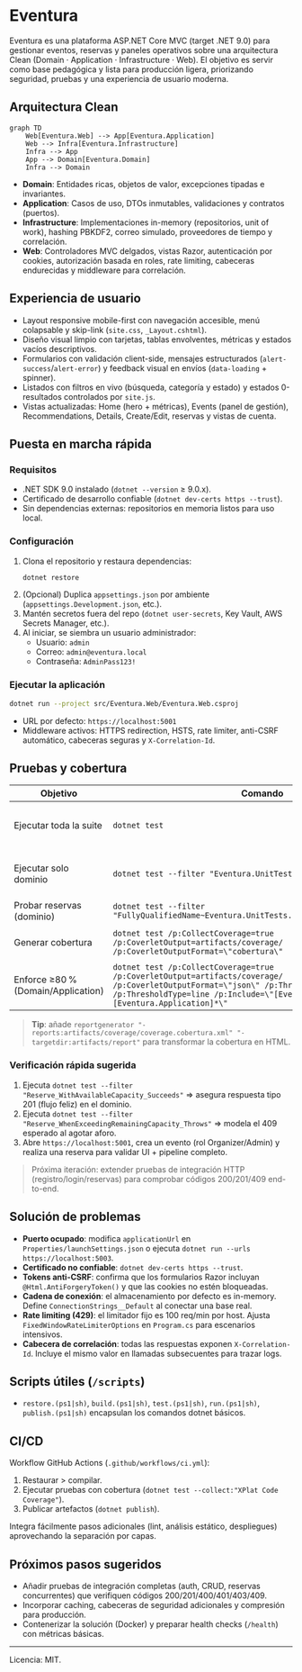 # Eventura

Eventura es una plataforma ASP.NET Core MVC (target .NET 9.0) para gestionar eventos, reservas y paneles operativos sobre una arquitectura Clean (Domain · Application · Infrastructure · Web). El objetivo es servir como base pedagógica y lista para producción ligera, priorizando seguridad, pruebas y una experiencia de usuario moderna.

## Arquitectura Clean

```mermaid
graph TD
    Web[Eventura.Web] --> App[Eventura.Application]
    Web --> Infra[Eventura.Infrastructure]
    Infra --> App
    App --> Domain[Eventura.Domain]
    Infra --> Domain
```

- **Domain**: Entidades ricas, objetos de valor, excepciones tipadas e invariantes.
- **Application**: Casos de uso, DTOs inmutables, validaciones y contratos (puertos).
- **Infrastructure**: Implementaciones in-memory (repositorios, unit of work), hashing PBKDF2, correo simulado, proveedores de tiempo y correlación.
- **Web**: Controladores MVC delgados, vistas Razor, autenticación por cookies, autorización basada en roles, rate limiting, cabeceras endurecidas y middleware para correlación.

## Experiencia de usuario

- Layout responsive mobile-first con navegación accesible, menú colapsable y skip-link (`site.css`, `_Layout.cshtml`).
- Diseño visual limpio con tarjetas, tablas envolventes, métricas y estados vacíos descriptivos.
- Formularios con validación client-side, mensajes estructurados (`alert-success`/`alert-error`) y feedback visual en envíos (`data-loading` + spinner).
- Listados con filtros en vivo (búsqueda, categoría y estado) y estados 0-resultados controlados por `site.js`.
- Vistas actualizadas: Home (hero + métricas), Events (panel de gestión), Recommendations, Details, Create/Edit, reservas y vistas de cuenta.

## Puesta en marcha rápida

### Requisitos

- .NET SDK 9.0 instalado (`dotnet --version` ≥ 9.0.x).
- Certificado de desarrollo confiable (`dotnet dev-certs https --trust`).
- Sin dependencias externas: repositorios en memoria listos para uso local.

### Configuración

1. Clona el repositorio y restaura dependencias:
   ```bash
   dotnet restore
   ```
2. (Opcional) Duplica `appsettings.json` por ambiente (`appsettings.Development.json`, etc.).
3. Mantén secretos fuera del repo (`dotnet user-secrets`, Key Vault, AWS Secrets Manager, etc.).
4. Al iniciar, se siembra un usuario administrador:
   - Usuario: `admin`
   - Correo: `admin@eventura.local`
   - Contraseña: `AdminPass123!`

### Ejecutar la aplicación

```bash
dotnet run --project src/Eventura.Web/Eventura.Web.csproj
```

- URL por defecto: `https://localhost:5001`
- Middleware activos: HTTPS redirection, HSTS, rate limiter, anti-CSRF automático, cabeceras seguras y `X-Correlation-Id`.

## Pruebas y cobertura

| Objetivo | Comando | Notas |
| --- | --- | --- |
| Ejecutar toda la suite | `dotnet test` | Incluye unitarios Domain/Application e integración básica |
| Ejecutar solo dominio | `dotnet test --filter "Eventura.UnitTests.Domain"` | Valida invariantes (capacidad, cancelaciones, etc.) |
| Probar reservas (dominio) | `dotnet test --filter "FullyQualifiedName~Eventura.UnitTests.Domain.EventTests.Reserve"` | Simula éxito y overbooking (409) |
| Generar cobertura | `dotnet test /p:CollectCoverage=true /p:CoverletOutput=artifacts/coverage/ /p:CoverletOutputFormat=\"cobertura\"` | Usa cobertura XPlat incluida en .NET 9 |
| Enforce ≥80 % (Domain/Application) | `dotnet test /p:CollectCoverage=true /p:CoverletOutput=artifacts/coverage/ /p:CoverletOutputFormat=\"json\" /p:Threshold=80 /p:ThresholdType=line /p:Include=\"[Eventura.Domain]*,[Eventura.Application]*\"` | Falla si la cobertura lineal cae por debajo del 80 % |

> **Tip**: añade `reportgenerator "-reports:artifacts/coverage/coverage.cobertura.xml" "-targetdir:artifacts/report"` para transformar la cobertura en HTML.

### Verificación rápida sugerida

1. Ejecuta `dotnet test --filter "Reserve_WithAvailableCapacity_Succeeds"` ⇒ asegura respuesta tipo 201 (flujo feliz) en el dominio.
2. Ejecuta `dotnet test --filter "Reserve_WhenExceedingRemainingCapacity_Throws"` ⇒ modela el 409 esperado al agotar aforo.
3. Abre `https://localhost:5001`, crea un evento (rol Organizer/Admin) y realiza una reserva para validar UI + pipeline completo.

> Próxima iteración: extender pruebas de integración HTTP (registro/login/reservas) para comprobar códigos 200/201/409 end-to-end.

## Solución de problemas

- **Puerto ocupado**: modifica `applicationUrl` en `Properties/launchSettings.json` o ejecuta `dotnet run --urls https://localhost:5003`.
- **Certificado no confiable**: `dotnet dev-certs https --trust`.
- **Tokens anti-CSRF**: confirma que los formularios Razor incluyan `@Html.AntiForgeryToken()` y que las cookies no estén bloqueadas.
- **Cadena de conexión**: el almacenamiento por defecto es in-memory. Define `ConnectionStrings__Default` al conectar una base real.
- **Rate limiting (429)**: el limitador fijo es 100 req/min por host. Ajusta `FixedWindowRateLimiterOptions` en `Program.cs` para escenarios intensivos.
- **Cabecera de correlación**: todas las respuestas exponen `X-Correlation-Id`. Incluye el mismo valor en llamadas subsecuentes para trazar logs.

## Scripts útiles (`/scripts`)

- `restore.(ps1|sh)`, `build.(ps1|sh)`, `test.(ps1|sh)`, `run.(ps1|sh)`, `publish.(ps1|sh)` encapsulan los comandos dotnet básicos.

## CI/CD

Workflow GitHub Actions (`.github/workflows/ci.yml`):

1. Restaurar > compilar.
2. Ejecutar pruebas con cobertura (`dotnet test --collect:"XPlat Code Coverage"`).
3. Publicar artefactos (`dotnet publish`).

Integra fácilmente pasos adicionales (lint, análisis estático, despliegues) aprovechando la separación por capas.

## Próximos pasos sugeridos

- Añadir pruebas de integración completas (auth, CRUD, reservas concurrentes) que verifiquen códigos 200/201/400/401/403/409.
- Incorporar caching, cabeceras de seguridad adicionales y compresión para producción.
- Contenerizar la solución (Docker) y preparar health checks (`/health`) con métricas básicas.

---

Licencia: MIT.

